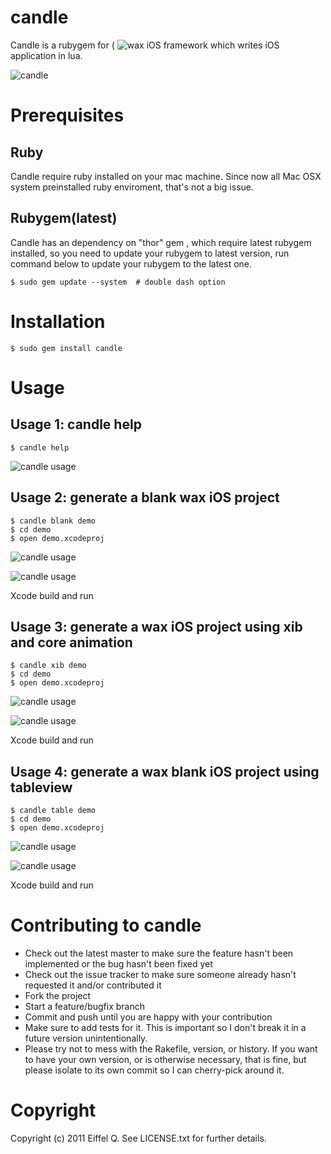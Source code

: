 candle
======
Candle is a rubygem for ( ![wax iOS framework](https://github.com/probablycorey/wax) which writes iOS application in lua. 

![candle](http://eiffelqiu.github.com/candle/images/candle.png)

Prerequisites
=======
Ruby
-------
Candle require ruby installed on your mac machine. Since now all Mac OSX system preinstalled ruby enviroment, that's not a big issue. 

Rubygem(latest)
-------
Candle has an dependency on "thor" gem , which require latest rubygem installed, so you need to update your rubygem to latest version, run command below to update your rubygem to the latest one.

	$ sudo gem update --system  # double dash option

Installation
=======
	$ sudo gem install candle

Usage
=======
Usage 1: candle help
-------
	$ candle help

![candle usage](http://eiffelqiu.github.com/candle/images/candle1.png)

Usage 2: generate a blank wax iOS project
-------
	$ candle blank demo
	$ cd demo
	$ open demo.xcodeproj	

![candle usage](http://eiffelqiu.github.com/candle/images/candle2.png)

![candle usage](http://eiffelqiu.github.com/candle/images/candle3.png)

Xcode build and run

Usage 3: generate a wax iOS project using xib and core animation
-------
	$ candle xib demo
	$ cd demo
	$ open demo.xcodeproj	

![candle usage](http://eiffelqiu.github.com/candle/images/candle4.png)

![candle usage](http://eiffelqiu.github.com/candle/images/candle5.png)

Xcode build and run

Usage 4: generate a wax blank iOS project using tableview
-------
	$ candle table demo
	$ cd demo
	$ open demo.xcodeproj	

![candle usage](http://eiffelqiu.github.com/candle/images/candle6.png)

![candle usage](http://eiffelqiu.github.com/candle/images/candle7.png)

Xcode build and run

Contributing to candle
=======
* Check out the latest master to make sure the feature hasn't been implemented or the bug hasn't been fixed yet
* Check out the issue tracker to make sure someone already hasn't requested it and/or contributed it
* Fork the project
* Start a feature/bugfix branch
* Commit and push until you are happy with your contribution
* Make sure to add tests for it. This is important so I don't break it in a future version unintentionally.
* Please try not to mess with the Rakefile, version, or history. If you want to have your own version, or is otherwise necessary, that is fine, but please isolate to its own commit so I can cherry-pick around it.

Copyright
=======
Copyright (c) 2011 Eiffel Q. See LICENSE.txt for
further details.
